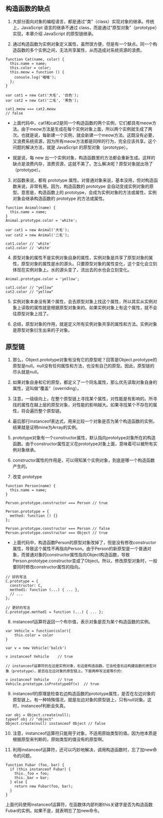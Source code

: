 ## 构造函数的缺点

1. 大部分面向对象的编程语言，都是通过“类”（class）实现对象的继承。传统上，JavaScript 语言的继承不通过 class，而是通过“原型对象”（prototype）实现，本章介绍 JavaScript 的原型链继承。

2. 通过构造函数为实例对象定义属性，虽然很方便，但是有一个缺点。同一个构造函数的多个实例之间，无法共享属性，从而造成对系统资源的浪费。

```
function Cat(name, color) {
  this.name = name;
  this.color = color;
  this.meow = function () {
    console.log('喵喵');
  };
}

var cat1 = new Cat('大毛', '白色');
var cat2 = new Cat('二毛', '黑色');

cat1.meow === cat2.meow
// false
```

- 上面代码中，cat1和cat2是同一个构造函数的两个实例，它们都具有meow方法。由于meow方法是生成在每个实例对象上面，所以两个实例就生成了两次。也就是说，每新建一个实例，就会新建一个meow方法。这既没有必要，又浪费系统资源，因为所有meow方法都是同样的行为，完全应该共享。这个问题的解决方法，就是 JavaScript 的原型对象（prototype）。

- 就是说，每 new 出一个实例对象，构造函数里的方法都会重新生成。这样的缺点是浪费内存，浪费资源，这就不美了。怎么解决呢？原型对象就出场了（prototype）。

3. 对函数来说，都有 prototype 属性。对普通对象来说，基本没用，但对构造函数来说，非常有用。因为，构造函数的 prototype 会自动变成实例对象的原型。意思是，构造函数上的 prototype，会成为实例对象的方法或属性，实例对象会继承构造函数的 prototype 的方法或属性。

```
function Animal(name) {
  this.name = name;
}
Animal.prototype.color = 'white';

var cat1 = new Animal('大毛');
var cat2 = new Animal('二毛');

cat1.color // 'white'
cat2.color // 'white'
```

4. 原型对象的属性不是实例对象自身的属性，实例对象是共享了原型对象的属性，原型对象的属性是水的源头。只要原型对象的属性变化，这个变化会立刻体现在实例对象上。水的源头变了，流出去的水也会立刻变化。

```
Animal.prototype.color = 'yellow';

cat1.color // "yellow"
cat2.color // "yellow"
```

5. 实例对象本身没有某个属性，会去原型对象上找这个属性，所以其实从实例对象上读取的属性就是根据原型对象来的。如果实例对象上有这个属性，就不会往原型对象上找了。

6. 总结，原型对象的作用，就是定义所有实例对象共享的属性和方法。实例对象是原型对象衍生出来的子对象。

## 原型链

1. 那么，Object.prototype对象有没有它的原型呢？回答是Object.prototype的原型是null。null没有任何属性和方法，也没有自己的原型。因此，原型链的尽头就是null。

2. 如果对象自身和它的原型，都定义了一个同名属性，那么优先读取对象自身的属性，这叫做“覆盖”（overriding）。

3. 注意，一级级向上，在整个原型链上寻找某个属性，对性能是有影响的。所寻找的属性在越上层的原型对象，对性能的影响越大。如果寻找某个不存在的属性，将会遍历整个原型链。

4. 最后那行instanceof表达式，用来比较一个对象是否为某个构造函数的实例，结果就是证明mine为Array的实例。

5. prototype对象有一个constructor属性，默认指向prototype对象所在的构造函数。由于constructor属性定义在prototype对象上面，意味着可以被所有实例对象继承。

6. constructor属性的作用是，可以得知某个实例对象，到底是哪一个构造函数产生的。

7. 改变 prototype 

```
function Person(name) {
  this.name = name;
}

Person.prototype.constructor === Person // true

Person.prototype = {
  method: function () {}
};

Person.prototype.constructor === Person // false
Person.prototype.constructor === Object // true
```

- 上面代码中，构造函数Person的原型对象改掉了，但是没有修改constructor属性，导致这个属性不再指向Person。由于Person的新原型是一个普通对象，而普通对象的constructor属性指向Object构造函数，导致Person.prototype.constructor变成了Object。所以，修改原型对象时，一般要同时修改constructor属性的指向。

```
// 好的写法
C.prototype = {
  constructor: C,
  method1: function (...) { ... },
  // ...
};

// 更好的写法
C.prototype.method1 = function (...) { ... };
```

8. instanceof运算符返回一个布尔值，表示对象是否为某个构造函数的实例。
```
var Vehicle = function(color){
	this.color = color
}

var v = new Vehicle('balck')

v instanceof Vehicle	// true

// instanceof运算符的左边是实例对象，右边是构造函数。它会检查右边构建函数的原型对象（prototype），是否在左边对象的原型链上。下面两种写法是等价的:

v instanceof Vehicle	// true
Vehicle.prototype.isPrototypeOf(v)	// true
```

9. instanceof的原理是检查右边构造函数的prototype属性，是否在左边对象的原型链上。有一种特殊情况，就是左边对象的原型链上，只有null对象。这时，instanceof判断会失真。
```
var obj = Object.create(null);
typeof obj // "object"
Object.create(null) instanceof Object // false
```

10. 注意，instanceof运算符只能用于对象，不适用原始类型的值。因为他本质是根据原型来判断的，原始类型的值没有的原型啊。

11. 利用instanceof运算符，还可以巧妙地解决，调用构造函数时，忘了加new命令的问题。
```
function Fubar (foo, bar) {
  if (this instanceof Fubar) {
    this._foo = foo;
    this._bar = bar;
  } else {
    return new Fubar(foo, bar);
  }
}
```

上面代码使用instanceof运算符，在函数体内部判断this关键字是否为构造函数Fubar的实例。如果不是，就表明忘了加new命令。


